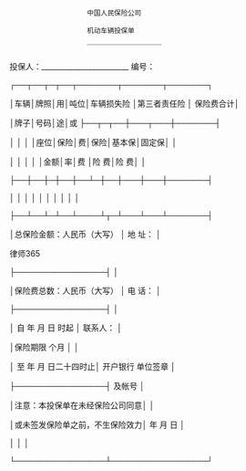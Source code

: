 
  

                       中国人民保险公司

                       机动车辆投保单

                       ￣￣￣￣￣￣￣￣￣￣￣

   投保人：________________________                        编号：

 ┌──┬──┬─┬──┬───────┬───────┬───────┐

 │车辆│牌照│用│吨位│车辆损失险    │第三者责任险  │    保险费合计│

 │牌子│号码│途│或  ├──┬─┬──┼───┬───┼───────┤

 │    │    │  │座位│保险│费│保险│基本保│固定保│              │

 │    │    │  │    │金额│率│费  │险  费│险  费│              │

 ├──┼──┼─┼──┼──┴─┼──┼───┼───┼───────┤

 │    │    │  │    │        │    │      │      │              │

 ├──┴──┴─┴──┴────┴┬─┴───┴───┴───────┤

 │总保险金额：人民币（大写）      │  地  址：                        │





 
律师365






 ├────────────────┤                                  │



 │保险费总数：人民币（大写）      │  电  话：                        │



 ├────────────────┤                                  │



 │        自  年  月  日  时起    │  联系人：                        │



 │保险期限  个月                  │                                  │



 │        至  年  月  日二十四时止│  开户银行        单位签章        │



 ├────────────────┤  及帐号                          │



 │注意：本投保单在未经保险公司同意│                                  │



 │或未签发保险单之前，不生保险效力│                    年  月  日    │



 │                                │                                  │



 └────────────────┴─────────────────┘



  



 


 

 
 
 
 
 
  


  
 

  


  


  
 
 
 
 

